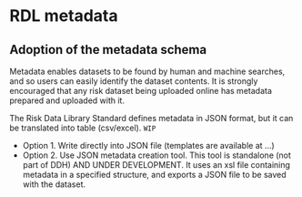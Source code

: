 # RDL metadata

## Adoption of the metadata schema

Metadata enables datasets to be found by human and machine searches, and so users can easily identify the dataset contents. It is strongly encouraged that any risk dataset being uploaded online has metadata prepared and uploaded with it.

The Risk Data Library Standard defines metadata in JSON format, but it can be translated into table (csv/excel). `WIP`

- Option 1. Write directly into JSON file (templates are available at ...)
- Option 2. Use JSON metadata creation tool. This tool is standalone (not part of DDH) AND UNDER DEVELOPMENT. It uses an xsl file containing metadata in a specified structure, and exports a JSON file to be saved with the dataset.
